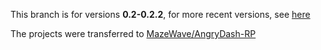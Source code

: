 This branch is for versions **0.2-0.2.2**, for more recent versions, see [here](https://github.com/06-Games/Angry-Dash/branches/all)

The projects were transferred to [MazeWave/AngryDash-RP](https://github.com/MazeWave/AngryDash-RP)
